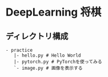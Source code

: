# DeepLearning 将棋

## ディレクトリ構成

```
- practice
   |- hello.py # Hello World
   |- pytorch.py # PyTorchを使ってみる
   `- image.py # 画像を表示する
```
